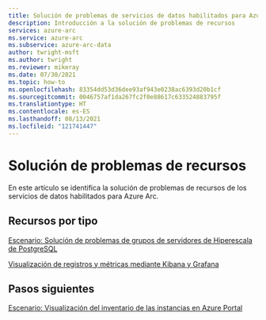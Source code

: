 ```yaml
---
title: Solución de problemas de servicios de datos habilitados para Azure Arc
description: Introducción a la solución de problemas de recursos
services: azure-arc
ms.service: azure-arc
ms.subservice: azure-arc-data
author: twright-msft
ms.author: twright
ms.reviewer: mikeray
ms.date: 07/30/2021
ms.topic: how-to
ms.openlocfilehash: 83354dd53d36dee93af943e0238ac6393d20b1cf
ms.sourcegitcommit: 0046757af1da267fc2f0e88617c633524883795f
ms.translationtype: HT
ms.contentlocale: es-ES
ms.lasthandoff: 08/13/2021
ms.locfileid: "121741447"
---
```

# <a name="troubleshooting-resources"></a>Solución de problemas de recursos

En este artículo se identifica la solución de problemas de recursos de los servicios de datos habilitados para Azure Arc.


## <a name="resources-by-type"></a>Recursos por tipo

[Escenario: Solución de problemas de grupos de servidores de Hiperescala de PostgreSQL](troubleshoot-postgresql-hyperscale-server-group.md)

[Visualización de registros y métricas mediante Kibana y Grafana](monitor-grafana-kibana.md)

## <a name="next-steps"></a>Pasos siguientes

[Escenario: Visualización del inventario de las instancias en Azure Portal](view-arc-data-services-inventory-in-azure-portal.md)